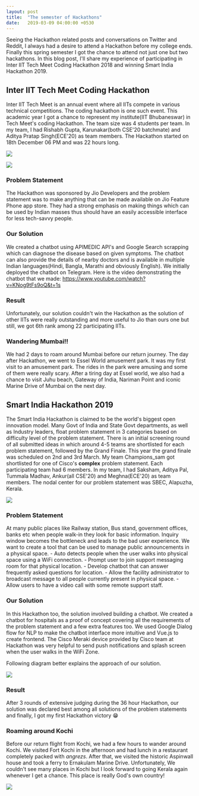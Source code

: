 ```yaml
---
layout: post
title:  "The semester of Hackathons"
date:   2019-03-09 04:00:00 +0530
---
```

Seeing the Hackathon related posts and conversations on Twitter and Reddit, I always had a desire to attend a Hackathon before my college ends. Finally this spring semester I got the chance to attend not just one but two hackathons. In this blog post, I'll share my experience of participating in Inter IIT Tech Meet Coding Hackathon 2018 and winning Smart India Hackathon 2019.

## Inter IIT Tech Meet Coding Hackathon
Inter IIT Tech Meet is an annual event where all IITs compete in various technical competitions. The coding hackathon is one such event. This academic year I got a chance to represent my institute(IIT Bhubaneswar) in Tech Meet's coding Hackathon. The team size was 4 students per team. In my team, I had Rishabh Gupta, Karunakar(both CSE'20 batchmate) and Aditya Pratap Singh(ECE'20) as team members. The Hackathon started on 18th December 06 PM and was 22 hours long.

![](https://lh3.googleusercontent.com/htWcNJTEsc8LHnWCIdinrIqBdb7WgEpBX6miC9KWGXWK0-K8vDpA6bPQ3Pf-Ma9gYKkP2BLJEciHaeEhvyb-SMZisbvTZsLQE6yfbhXH78oVzszddFepknwf9TPHvuY-2mkuKOZ4ss-397PKtyEW-IuZUEgDjxcsqeWYQ3q4OP3tAbGmwTE4_RzG8cmj4tCSQHn8Ple0RSmG7UDWf276oSa0pdw7bMohSkLPzG1TVG4WRgyAnV2ONFEurTpndvQW6TkxGBXEb2t472go4WxvEozUWANIm3FtCMQYUWm443EbtW7fHLBj0kTOvIZXLx1mSPUGT4RUGZlX-3KKN5hRHt0tIyvk8kgyr3a4pnmrqo_m_0_EIeF7G5FhClBIFNRVqRrmeSaCztXOztiB4EEqwoSfZQ2eyDmUaEExsuTWIsx8SUplwqmFRqikyretz4eYSVRVLOsM_4alggFBzxAAaMRvIlE6-SU0oUL2ggUOugJsZWyeVxAp7vmr3fvC4LLGT3bsHqErl8tkrpt-35wp9Et2dvcxmn0i5vaAOvSSoCb0Zytib96pmdhURhnZxdwII5745Xps7rTo9bTO2S3U0Zc_lwIJyEtwq-riArAS9lJQWVk9l-mB2IyV8mmh2epk0Bq8P3wh8h1xQtTnX7zu1Ntxxceotu1zcawam3NwzexeaP1rXbdqnndcvoxnaSoSaD6bg4CTJFu2X3PhR0BdWt2Q=w952-h1268-no)

![](https://lh3.googleusercontent.com/QlMA8HeM8oNZil4-ssAxPKzBZ_NDl_ACrnzTbKRC4sIWR57Q9Zn4ZQDIwffbFlyRDTL0RTkDUxF75eS9PH7D-FaLmy9Fyyz39EvtNa9ZsImlzbyMocvDQ8j6gaFDAwlLl4C8fD9yGQ=w1692-h1268-no)

### Problem Statement
The Hackathon was sponsored by Jio Developers and the problem statement was to make anything that can be made available on Jio Feature Phone app store. They had a strong emphasis on making things which can be used by Indian masses thus should have an easily accessible interface for less tech-savvy people.

### Our Solution
We created a chatbot using APIMEDIC API's and Google Search scrapping which can diagnose the disease based on given symptoms. The chatbot can also provide the details of nearby doctors and is available in multiple Indian languages(Hindi, Bangla, Marathi and obviously English). We initially deployed the chatbot on Telegram. Here is the video demonstrating the chatbot that we made: https://www.youtube.com/watch?v=KNog9tFs9oQ&t=1s

### Result
Unfortunately, our solution couldn't win the Hackathon as the solution of other IITs were really outstanding and more useful to Jio than ours one but still, we got 6th rank among 22 participating IITs.

### Wandering Mumbai!!
We had 2 days to roam around Mumbai before our return journey. The day after Hackathon, we went to Essel World amusement park. It was my first visit to an amusement park. The rides in the park were amusing and some of them were really scary. After a tiring day at Essel world, we also had a chance to visit Juhu beach, Gateway of India, Nariman Point and iconic Marine Drive of Mumbai on the next day.


## Smart India Hackathon 2019

The Smart India Hackathon is claimed to be the world's biggest open innovation model. Many Govt of India and State Govt departments, as well as Industry leaders, float problem statement in 3 categories based on difficulty level of the problem statement. There is an initial screening round of all submitted ideas in which around 4-5 teams are shortlisted for each problem statement, followed by the Grand Finale. This year the grand finale was scheduled on 2nd and 3rd March. My team Champions_sam got shortlisted for one of Cisco's **complex** problem statement. Each participating team had 6 members. In my team, I had Saksham, Aditya Pal, Tummala Madhav, Ankur(all CSE'20) and Meghna(ECE'20) as team members. The nodal center for our problem statement was SBEC, Alapuzha, Kerala.

![](https://lh3.googleusercontent.com/jh1p6_Erc-PtsIfa5IIbWkHDGxP0q9zZrCW7uhmrc1vttURQSDU2UIfPjUynaq20OTxKz44pQGucSbRjlw25RxQ1B98Y_m9axDGI6u0C2UEwF2W29VHL4UU3oENrLNfbPAcBLnua1OrWnWE902-KHrfLFevCLtbkLLTQV8pNCoC0gXQsiYAZQqEfqpXOjrVtjsIY4AKP9wgmG1pyW3wNR9H7RcyxkFveViCjZQZSXgLuMag2zMj5e5Zzo71DeaRV3huRh_EDgRERfHfolGYn475UCwcbwimgJ3Ay5oSOj8QD-e5kdfWAOnCWipbdxUssy4Z4vHail5uckBuavANadYpjziM1RiAtHOkIDlKLVMOvxl03R8tbixAEe9eGN73wSfe4AMTZzslJEHV-IBOIfa6aQOPD844eb01JhDjxgsfSsuEH0qReji9hKg-tmXxrWzqCG2Y2P0KsmFUVngr84dsp3eWouFuwD4qquvc9Bget-X_gXTkeOTvNsCQWi_lR1SoC9mqT0fXjuDny1hb9gSOaWnyosb2XqYsQVa0yveU6WwpGcpghGoAG-mTmaS0dJmx2CU24K0duA60ym-CMsW8Tlbmv5TxNRM1YRUgbIKquTWGFB37s43eXMdOTDsvvGu7gbxoWfK-WSYWpM99yKamT2oP-lf-vqdt64r4He8AnV8gLPgVQZVFGQ3qGpZtVa7KDfR8Hgn2wH7rS9AdWatyuNg=w1902-h1268-no)

### Problem Statement
At many public places like Railway station, Bus stand, government offices, banks etc when people walk-in they look for basic information. Inquiry window becomes the bottleneck and leads to the bad user experience. We want to create a tool that can be used to manage public announcements in a physical space. - Auto detects people when the user walks into physical space using a WiFi connection. - Prompt user to join support messaging room for that physical location. - Develop chatbot that can answer frequently asked questions for location. - Allow the facility administrator to broadcast message to all people currently present in physical space. - Allow users to have a video call with some remote support staff.



### Our Solution
In this Hackathon too, the solution involved building a chatbot. We created a chatbot for hospitals as a proof of concept covering all the requirements of the problem statement and a few extra features too. We used Google Dialog flow for NLP to make the chatbot interface more intuitive and Vue.js to create frontend. The Cisco Meraki device provided by Cisco team at Hackathon was very helpful to send push notifications and splash screen when the user walks in the WiFi Zone.

Following diagram better explains the approach of our solution.

![](https://lh6.googleusercontent.com/76hvq3FRjA_UxrNACMoYlJL2Imri_smFyyB3hDMnjGoymKmOkjgbeQ20GG6_v2Jl_fH6x_uIK0V9BknOIJKIe6XHmfOflaqCfBS61SaNKPKoECzVf0UmVSVTxJyk-UqCrkevsWQXDhU)

### Result
After 3 rounds of extensive judging during the 36 hour Hackathon, our solution was declared best among all solutions of the problem statements and finally, I got my first Hackathon victory 😁

### Roaming around Kochi
Before our return flight from Kochi, we had a few hours to wander around Kochi. We visited Fort Kochi in the afternoon and had lunch in a restaurant completely packed with *angrezs*. After that, we visited the historic Aspinwall house and took a ferry to Ernakulam Marine Drive. Unfortunately, We couldn't see many places in Kochi but I look forward to going Kerala again whenever I get a chance. This place is really God's own country!

![](https://im.ezgif.com/tmp/ezgif-1-d161a1ff6128.gif)
